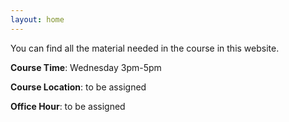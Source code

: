 ```yaml
---
layout: home
---
```

You can find all the material needed in the course in this website.

**Course Time**: Wednesday 3pm-5pm

**Course Location**: to be assigned   

**Office Hour**: to be assigned 
